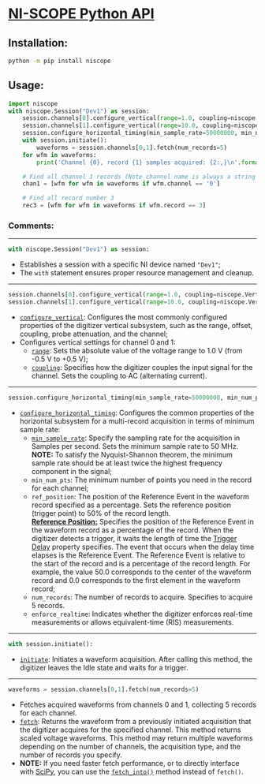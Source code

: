 # [NI-SCOPE Python API](https://niscope.readthedocs.io/en/latest/niscope.html)

## Installation:
```bash
python -m pip install niscope
```

## Usage:
```Python
import niscope
with niscope.Session("Dev1") as session:
    session.channels[0].configure_vertical(range=1.0, coupling=niscope.VerticalCoupling.AC)
    session.channels[1].configure_vertical(range=10.0, coupling=niscope.VerticalCoupling.DC)
    session.configure_horizontal_timing(min_sample_rate=50000000, min_num_pts=1000, ref_position=50.0, num_records=5, enforce_realtime=True)
    with session.initiate():
        waveforms = session.channels[0,1].fetch(num_records=5)
    for wfm in waveforms:
        print('Channel {0}, record {1} samples acquired: {2:,}\n'.format(wfm.channel, wfm.record, len(wfm.samples)))

    # Find all channel 1 records (Note channel name is always a string even if integers used in channel[])
    chan1 = [wfm for wfm in waveforms if wfm.channel == '0']

    # Find all record number 3
    rec3 = [wfm for wfm in waveforms if wfm.record == 3]
```

### Comments:

---
```Python
with niscope.Session("Dev1") as session:
```
- Establishes a session with a specific NI device named `"Dev1"`;
- The `with` statement ensures proper resource management and cleanup.
---
```Python
session.channels[0].configure_vertical(range=1.0, coupling=niscope.VerticalCoupling.AC)
session.channels[1].configure_vertical(range=10.0, coupling=niscope.VerticalCoupling.DC)
```
- [`configure_vertical`](https://niscope.readthedocs.io/en/latest/class.html#configure-vertical):  Configures the most commonly configured properties of the digitizer vertical subsystem, such as the range, offset, coupling, probe attenuation, and the channel;
- Configures vertical settings for channel 0 and 1:
    - [`range`](https://niscope.readthedocs.io/en/latest/class.html#niscope.Session.vertical_range): Sets the absolute value of the voltage range to 1.0 V (from -0.5 V to +0.5 V);
    - [`coupling`](https://niscope.readthedocs.io/en/latest/class.html#niscope.Session.vertical_coupling): Specifies how the digitizer couples the input signal for the channel. Sets the coupling to AC (alternating current).
---
```Python
session.configure_horizontal_timing(min_sample_rate=50000000, min_num_pts=1000, ref_position=50.0, num_records=5, enforce_realtime=True)
```
- [`configure_horizontal_timing`](https://niscope.readthedocs.io/en/latest/class.html#configure-horizontal-timing): Configures the common properties of the horizontal subsystem for a multi-record acquisition in terms of minimum sample rate:
    - [`min_sample_rate`](https://niscope.readthedocs.io/en/latest/class.html#niscope.Session.min_sample_rate): Specify the sampling rate for the acquisition in Samples per second. Sets the minimum sample rate to 50 MHz.  
    **NOTE:** To satisfy the Nyquist-Shannon theorem, the minimum sample rate should be at least twice the highest frequency component in the signal;
    - `min_num_pts`: The minimum number of points you need in the record for each channel;
    - `ref_position`: The position of the Reference Event in the waveform record specified as a percentage. Sets the reference position (trigger point) to 50% of the record length.  
	[**Reference Position:**](https://documentation.help/NI-SCOPE-LabVIEW/Reference_Position.html) Specifies the position of the Reference Event in the waveform record as a percentage of the record. When the digitizer detects a trigger, it waits the length of time the [Trigger Delay](https://documentation.help/NI-SCOPE-LabVIEW/Trigger_Delay.html) property specifies. The event that occurs when the delay time elapses is the Reference Event. The Reference Event is relative to the start of the record and is a percentage of the record length. For example, the value 50.0 corresponds to the center of the waveform record and 0.0 corresponds to the first element in the waveform record;
    - `num_records`: The number of records to acquire. Specifies to acquire 5 records.
    - `enforce_realtime`: Indicates whether the digitizer enforces real-time measurements or allows equivalent-time (RIS) measurements.
---
```Python
with session.initiate():
```
- [`initiate`](https://niscope.readthedocs.io/en/latest/class.html#niscope.Session.initiate): Initiates a waveform acquisition. After calling this method, the digitizer leaves the Idle state and waits for a trigger.
---
```Python
waveforms = session.channels[0,1].fetch(num_records=5)
```
- Fetches acquired waveforms from channels 0 and 1, collecting 5 records for each channel.
- [`fetch`](https://niscope.readthedocs.io/en/latest/class.html#fetch): Returns the waveform from a previously initiated acquisition that the digitizer acquires for the specified channel. This method returns scaled voltage waveforms. This method may return multiple waveforms depending on the number of channels, the acquisition type, and the number of records you specify.
- **NOTE:** If you need faster fetch performance, or to directly interface with [SciPy](https://www.scipy.org/), you can use the [`fetch_into()`](https://niscope.readthedocs.io/en/latest/class.html#fetch-into) method instead of `fetch()`.
